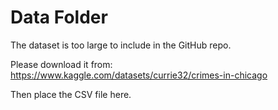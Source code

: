 # Data Folder

The dataset is too large to include in the GitHub repo.

Please download it from:  
https://www.kaggle.com/datasets/currie32/crimes-in-chicago

Then place the CSV file here.
